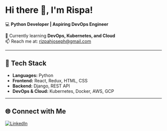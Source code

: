 # Hi there 👋, I'm Rispa!

💻 **Python Developer | Aspiring DevOps Engineer**

🌱 Currently learning **DevOps, Kubernetes, and Cloud**  
📫 Reach me at: rizpahjoseph@gmail.com  

---

## 🚀 Tech Stack
- **Languages:** Python 
- **Frontend:** React, Redux, HTML, CSS  
- **Backend:** Django, REST API  
- **DevOps & Cloud:** Kubernetes, Docker, AWS, GCP  

---



## 🌐 Connect with Me
[![LinkedIn](https://img.shields.io/badge/LinkedIn-blue?logo=linkedin&logoColor=white)](www.linkedin.com/in/rispa-joseph)
<!--[![Portfolio](https://img.shields.io/badge/Portfolio-000?logo=react&logoColor=white)](https://yourportfolio.com)--!>
